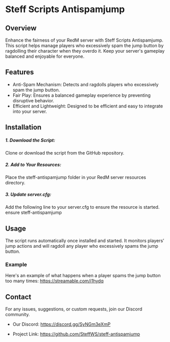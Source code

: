 # Steff Scripts Antispamjump

## Overview
Enhance the fairness of your RedM server with Steff Scripts Antispamjump. This script helps manage players who excessively spam the jump button by ragdolling their character when they overdo it. Keep your server's gameplay balanced and enjoyable for everyone.

## Features
- Anti-Spam Mechanism: Detects and ragdolls players who excessively spam the jump button.
- Fair Play: Ensures a balanced gameplay experience by preventing disruptive behavior.
- Efficient and Lightweight: Designed to be efficient and easy to integrate into your server.

## Installation
##### 1. Download the Script:
Clone or download the script from the GitHub repository.

##### 2. Add to Your Resources:
Place the steff-antispamjump folder in your RedM server resources directory.

##### 3. Update server.cfg:
Add the following line to your server.cfg to ensure the resource is started.
ensure steff-antispamjump

## Usage
The script runs automatically once installed and started. It monitors players' jump actions and will ragdoll any player who excessively spams the jump button.

### Example
Here's an example of what happens when a player spams the jump button too many times:
https://streamable.com/i1hydq

## Contact
For any issues, suggestions, or custom requests, join our Discord community.

- Our Discord: https://discord.gg/SyNGm3eXmP

- Project Link: https://github.com/SteffWS/steff-antispamjump

